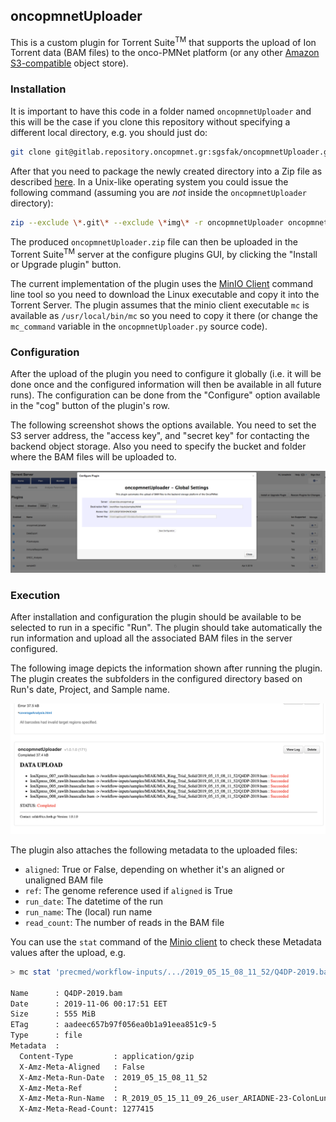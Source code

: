 ##  oncopmnetUploader

This is a custom plugin for Torrent Suite<sup>TM</sup> that supports the upload of Ion Torrent data (BAM files) to the onco-PMNet platform (or any other [Amazon S3-compatible](https://en.wikipedia.org/wiki/Amazon_S3) object store).

### Installation

It is important to have this code in a folder named `oncopmnetUploader` and this will be the case if you clone this repository without specifying a different local directory, e.g. you should just do:

```bash
git clone git@gitlab.repository.oncopmnet.gr:sgsfak/oncopmnetUploader.git
```

After that you need to package the newly created directory into a Zip file as described [here](https://ion-torrent-sdk.readthedocs.io/en/v5.10/plugin/getting_started.html#plugin-packaging). In  a Unix-like operating system you could issue the following command (assuming you are *not* inside the `oncopmnetUploader` directory):

```bash
zip --exclude \*.git\* --exclude \*img\* -r oncopmnetUploader oncopmnetUploader
```

The produced `oncopmnetUploader.zip` file can then be uploaded in the Torrent Suite<sup>TM</sup> server at the configure plugins GUI, by clicking the "Install or Upgrade plugin" button.	

The current implementation of the plugin uses the [MinIO Client](https://docs.min.io/docs/minio-client-quickstart-guide.html) command line tool so you need to download the Linux executable and copy it into the Torrent Server. The plugin assumes that the minio client executable `mc` is available as `/usr/local/bin/mc` so you need to copy it there (or change the `mc_command` variable in the `oncopmnetUploader.py` source code).

### Configuration

After the upload of the plugin you need to configure it globally (i.e. it will be done once and the configured information will then be available in all future runs). The configuration can be done from the "Configure" option available in the "cog" button of the plugin's row. 

The following screenshot shows the options available. You need to set the S3 server address, the "access key", and "secret key" for contacting the backend object storage. Also you need to specify the bucket and folder where the BAM files will be uploaded to.

!["global" configuration](img/config.png)



### Execution

After installation and configuration the plugin should be available to be selected to run in a specific "Run". The plugin should take automatically the run information and upload all the associated BAM files in the server configured.

The following image depicts the information shown after running the plugin. The plugin creates the subfolders in the configured directory based on Run's date, Project, and Sample name.

![plugin results](img/results.png)

The plugin also attaches the following metadata to the uploaded files:

* `aligned`: True or False, depending on whether it's an aligned or unaligned BAM file
* `ref`: The genome reference used if `aligned` is True
* `run_date`: The datetime of the run
* `run_name`: The (local) run name
* `read_count`: The number of reads in the BAM file

You can use the `stat` command of the 
[Minio client](https://docs.min.io/docs/minio-client-complete-guide.html) 
to check these Metadata values after the upload, e.g.

```bash
> mc stat 'precmed/workflow-inputs/.../2019_05_15_08_11_52/Q4DP-2019.bam'

Name      : Q4DP-2019.bam
Date      : 2019-11-06 00:17:51 EET
Size      : 555 MiB
ETag      : aadeec657b97f056ea0b1a91eea851c9-5
Type      : file
Metadata  :
  Content-Type         : application/gzip
  X-Amz-Meta-Aligned   : False
  X-Amz-Meta-Run-Date  : 2019_05_15_08_11_52
  X-Amz-Meta-Ref       :
  X-Amz-Meta-Run-Name  : R_2019_05_15_11_09_26_user_ARIADNE-23-ColonLungV2
  X-Amz-Meta-Read-Count: 1277415
```
